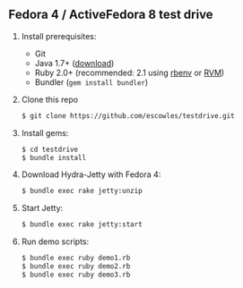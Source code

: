 Fedora 4 / ActiveFedora 8 test drive
------------------------------------

1. Install prerequisites:
   * Git
   * Java 1.7+ ([download](http://www.oracle.com/technetwork/java/javase/downloads/index.html))
   * Ruby 2.0+ (recommended: 2.1 using [rbenv](https://github.com/sstephenson/rbenv) or [RVM](http://rvm.io/))
   * Bundler (`gem install bundler`)

2. Clone this repo
   ```sh
   $ git clone https://github.com/escowles/testdrive.git
   ```

3. Install gems:
    ```sh
    $ cd testdrive
    $ bundle install
    ```

4. Download Hydra-Jetty with Fedora 4:
   ```sh
   $ bundle exec rake jetty:unzip
   ```

5. Start Jetty:
   ```sh
   $ bundle exec rake jetty:start
   ```

6. Run demo scripts:
   ```sh
   $ bundle exec ruby demo1.rb
   $ bundle exec ruby demo2.rb
   $ bundle exec ruby demo3.rb
   ```
